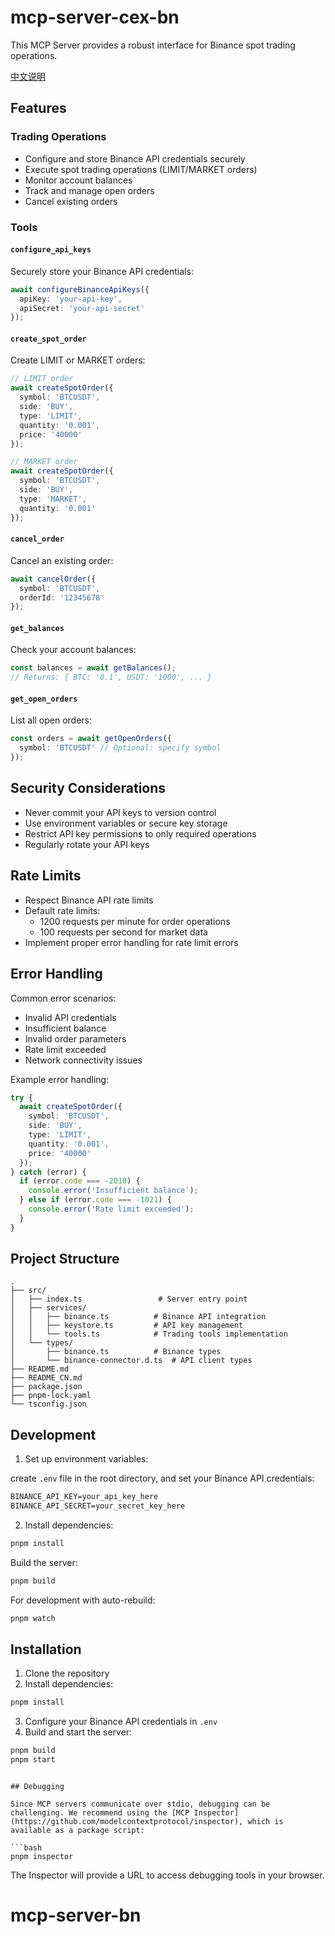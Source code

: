 # mcp-server-cex-bn

This MCP Server provides a robust interface for Binance spot trading operations.

[中文说明](README_CN.md)

## Features

### Trading Operations
- Configure and store Binance API credentials securely
- Execute spot trading operations (LIMIT/MARKET orders)
- Monitor account balances
- Track and manage open orders
- Cancel existing orders

### Tools

#### `configure_api_keys`
Securely store your Binance API credentials:
```typescript
await configureBinanceApiKeys({
  apiKey: 'your-api-key',
  apiSecret: 'your-api-secret'
});
```

#### `create_spot_order`
Create LIMIT or MARKET orders:
```typescript
// LIMIT order
await createSpotOrder({
  symbol: 'BTCUSDT',
  side: 'BUY',
  type: 'LIMIT',
  quantity: '0.001',
  price: '40000'
});

// MARKET order
await createSpotOrder({
  symbol: 'BTCUSDT',
  side: 'BUY',
  type: 'MARKET',
  quantity: '0.001'
});
```

#### `cancel_order`
Cancel an existing order:
```typescript
await cancelOrder({
  symbol: 'BTCUSDT',
  orderId: '12345678'
});
```

#### `get_balances`
Check your account balances:
```typescript
const balances = await getBalances();
// Returns: { BTC: '0.1', USDT: '1000', ... }
```

#### `get_open_orders`
List all open orders:
```typescript
const orders = await getOpenOrders({
  symbol: 'BTCUSDT' // Optional: specify symbol
});
```

## Security Considerations

- Never commit your API keys to version control
- Use environment variables or secure key storage
- Restrict API key permissions to only required operations
- Regularly rotate your API keys

## Rate Limits

- Respect Binance API rate limits
- Default rate limits:
  - 1200 requests per minute for order operations
  - 100 requests per second for market data
- Implement proper error handling for rate limit errors

## Error Handling

Common error scenarios:
- Invalid API credentials
- Insufficient balance
- Invalid order parameters
- Rate limit exceeded
- Network connectivity issues

Example error handling:
```typescript
try {
  await createSpotOrder({
    symbol: 'BTCUSDT',
    side: 'BUY',
    type: 'LIMIT',
    quantity: '0.001',
    price: '40000'
  });
} catch (error) {
  if (error.code === -2010) {
    console.error('Insufficient balance');
  } else if (error.code === -1021) {
    console.error('Rate limit exceeded');
  }
}
```

## Project Structure

```
.
├── src/
│   ├── index.ts                 # Server entry point
│   ├── services/
│   │   ├── binance.ts          # Binance API integration
│   │   ├── keystore.ts         # API key management
│   │   └── tools.ts            # Trading tools implementation
│   └── types/
│       ├── binance.ts          # Binance types
│       └── binance-connector.d.ts  # API client types
├── README.md
├── README_CN.md
├── package.json
├── pnpm-lock.yaml
└── tsconfig.json
```

## Development

1. Set up environment variables:

create `.env` file in the root directory, and set your Binance API credentials:

```txt
BINANCE_API_KEY=your_api_key_here
BINANCE_API_SECRET=your_secret_key_here
```

2. Install dependencies:

```bash
pnpm install
```

Build the server:

```bash
pnpm build
```

For development with auto-rebuild:

```bash
pnpm watch
```

## Installation

1. Clone the repository
2. Install dependencies:
```bash
pnpm install
```
3. Configure your Binance API credentials in `.env`
4. Build and start the server:
```bash
pnpm build
pnpm start
```
```

## Debugging

Since MCP servers communicate over stdio, debugging can be challenging. We recommend using the [MCP Inspector](https://github.com/modelcontextprotocol/inspector), which is available as a package script:

```bash
pnpm inspector
```

The Inspector will provide a URL to access debugging tools in your browser.


# mcp-server-bn

